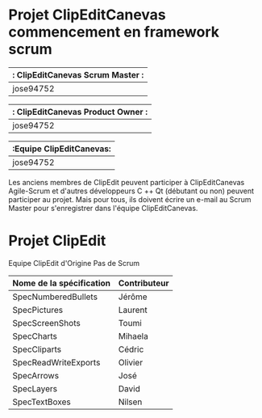# Projet ClipEditCanevas commencement en framework scrum

| : ClipEditCanevas Scrum Master : | 
| ----------- |
| jose94752        |

| : ClipEditCanevas Product Owner : | 
| ----------- |
| jose94752        |

| :Equipe ClipEditCanevas: | 
| ----------- |
| jose94752        |

Les anciens membres de ClipEdit peuvent participer à ClipEditCanevas Agile-Scrum
et d'autres développeurs C ++ Qt (débutant ou non) peuvent participer au projet.
Mais pour tous, ils doivent écrire un e-mail au Scrum Master
pour s'enregistrer dans l'équipe ClipEditCanevas.

# Projet ClipEdit

Equipe ClipEdit d'Origine Pas de Scrum
 
| Nome de la spécification | Contributeur |
| ------------------------- | ----------- |
| SpecNumberedBullets       | Jérôme      |
| SpecPictures              | Laurent     |
| SpecScreenShots           | Toumi       |
| SpecCharts                | Mihaela     |
| SpecCliparts              | Cédric      |
| SpecReadWriteExports      | Olivier     |
| SpecArrows                | José        |
| SpecLayers                | David       |
| SpecTextBoxes             | Nilsen      | 

